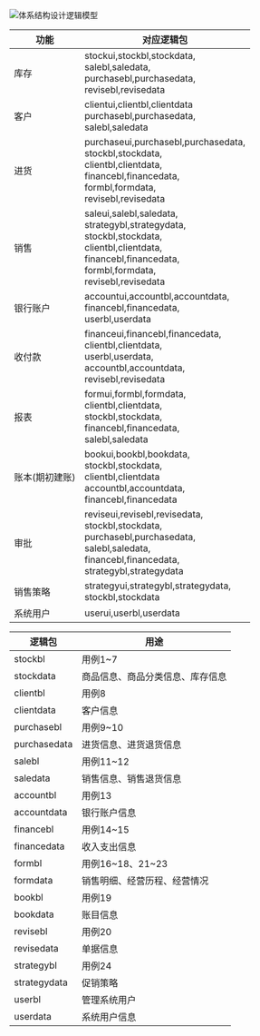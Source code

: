 ![体系结构设计逻辑模型](http://101.37.19.32:10080/161250103/ManageSystem/raw/master/doc/graph/%E4%BD%93%E7%B3%BB%E7%BB%93%E6%9E%84%E8%AE%BE%E8%AE%A1%E9%80%BB%E8%BE%91%E6%A8%A1%E5%9E%8B.png)

|功能|对应逻辑包|
|--------|------|
|库存|stockui,stockbl,stockdata,<br>salebl,saledata,<br>purchasebl,purchasedata,<br>revisebl,revisedata|
|客户|clientui,clientbl,clientdata<br>purchasebl,purchasedata,<br>salebl,saledata|
|进货|purchaseui,purchasebl,purchasedata,<br>stockbl,stockdata,<br>clientbl,clientdata,<br>financebl,financedata,<br>formbl,formdata,<br>revisebl,revisedata|
|销售|saleui,salebl,saledata,<br>strategybl,strategydata,<br>stockbl,stockdata,<br>clientbl,clientdata,<br>financebl,financedata,<br>formbl,formdata,<br>revisebl,revisedata|
|银行账户|accountui,accountbl,accountdata,<br>financebl,financedata,<br>userbl,userdata|
|收付款|financeui,financebl,financedata,<br>clientbl,clientdata,<br>userbl,userdata,<br>accountbl,accountdata,<br>revisebl,revisedata|
|报表|formui,formbl,formdata,<br>clientbl,clientdata,<br>stockbl,stockdata,<br>financebl,financedata,<br>salebl,saledata|
|账本(期初建账)|bookui,bookbl,bookdata,<br>stockbl,stockdata,<br>clientbl,clientdata<br>accountbl,accountdata,<br>financebl,financedata|
|审批|reviseui,revisebl,revisedata,<br>stockbl,stockdata,<br>purchasebl,purchasedata,<br>salebl,saledata,<br>financebl,financedata,<br>strategybl,strategydata|
|销售策略|strategyui,strategybl,strategydata,<br>stockbl,stockdata|
|系统用户|userui,userbl,userdata||


|逻辑包|用途|
|---|---|
|stockbl|用例1~7|
|stockdata|商品信息、商品分类信息、库存信息|
|clientbl|用例8|
|clientdata|客户信息|
|purchasebl|用例9~10|
|purchasedata|进货信息、进货退货信息|
|salebl|用例11~12|
|saledata|销售信息、销售退货信息|
|accountbl|用例13|
|accountdata|银行账户信息|
|financebl|用例14~15|
|financedata|收入支出信息|
|formbl|用例16~18、21~23|
|formdata|销售明细、经营历程、经营情况|
|bookbl|用例19|
|bookdata|账目信息|
|revisebl|用例20|
|revisedata|单据信息|
|strategybl|用例24|
|strategydata|促销策略|
|userbl|管理系统用户|
|userdata|系统用户信息|
